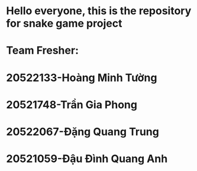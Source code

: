 # Hello everyone, this is the repository for snake game project
# Team Fresher:
# 20522133-Hoàng Minh Tường
# 20521748-Trần Gia Phong
# 20522067-Đặng Quang Trung
# 20521059-Đậu Đình Quang Anh
